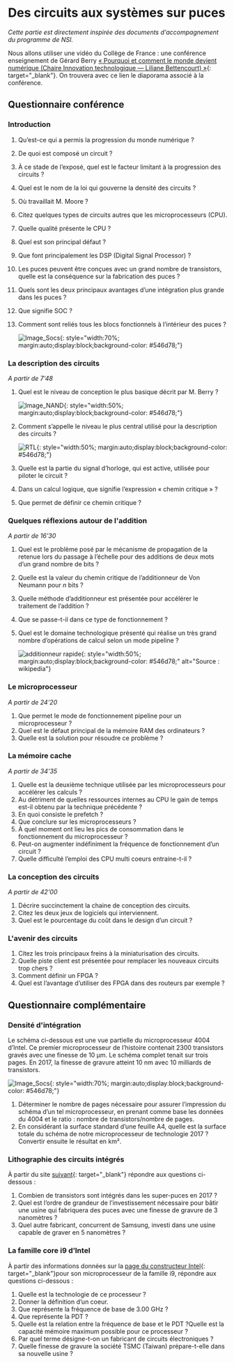 # Des circuits aux systèmes sur puces

*Cette partie est directement inspirée des documents d'accompagnement du programme de NSI.*

Nous allons utiliser une vidéo du Collège de France : une conférence enseignement de Gérard Berry [&laquo; Pourquoi
et comment le monde devient numérique (Chaire Innovation technologique — Liliane Bettencourt) &raquo;](https://www.college-de-france.fr/site/gerard-berry/course-2008-02-01-10h30.htm){: target="_blank"}. On trouvera avec ce lien le diaporama associé à la conférence.

## Questionnaire conférence

### Introduction

1. Qu’est-ce qui a permis la progression du monde numérique ?
2. De quoi est composé un circuit ?
3. À ce stade de l’exposé, quel est le facteur limitant à la progression des circuits ?
4. Quel est le nom de la loi qui gouverne la densité des circuits ?
5. Où travaillait M. Moore ?
6. Citez quelques types de circuits autres que les microprocesseurs (CPU).
7. Quelle qualité présente le CPU ?
8. Quel est son principal défaut ?
9. Que font principalement les DSP (Digital Signal Processor) ?
10. Les puces peuvent être conçues avec un grand nombre de transistors, quelle est la conséquence sur la fabrication des puces ?
11. Quels sont les deux principaux avantages d’une intégration plus grande dans les puces ?
12. Que signifie SOC ?
13. Comment sont reliés tous les blocs fonctionnels à l’intérieur des puces ?

	![Image_Socs](P1_Img1.png){: style="width:70%; margin:auto;display:block;background-color: #546d78;"}
	
### La description des circuits

*A partir de 7'48*

1. Quel est le niveau de conception le plus basique décrit par M. Berry ?

	![Image_NAND](P1_Img2.png){: style="width:50%; margin:auto;display:block;background-color: #546d78;"}
	
2. Comment s’appelle le niveau le plus central utilisé pour la description des circuits ?

	![RTL](P1_Img3.png){: style="width:50%; margin:auto;display:block;background-color: #546d78;"}

3. Quelle est la partie du signal d’horloge, qui est active, utilisée pour piloter le circuit ?
4. Dans un calcul logique, que signifie l’expression « chemin critique » ?
5. Que permet de définir ce chemin critique ?

### Quelques réflexions autour de l'addition

*A partir de 16'30*

1. Quel est le problème posé par le mécanisme de propagation de la retenue lors du passage à l’échelle pour des additions de deux mots d’un grand nombre de bits ?
2. Quelle est la valeur du chemin critique de l’additionneur de Von Neumann pour $n$ bits ?
3. Quelle méthode d’additionneur est présentée pour accélérer le traitement de l’addition ?
4. Que se passe-t-il dans ce type de fonctionnement ?
5. Quel est le domaine technologique présenté qui réalise un très grand nombre d’opérations de calcul selon un mode pipeline ?

	![additionneur rapide](http://wiki.hevs.ch/fsi/images/thumb/3/3b/Sem_labs_pipelined_adder.svg/698px-Sem_labs_pipelined_adder.svg.png){: style="width:50%; margin:auto;display:block;background-color: #546d78;" alt="Source : wikipedia"}
	
### Le microprocesseur

*A partir de 24'20*

1. Que permet le mode de fonctionnement pipeline pour un microprocesseur ?
2. Quel est le défaut principal de la mémoire RAM des ordinateurs ?
3. Quelle est la solution pour résoudre ce problème ?

### La mémoire cache

*A partir de 34'35*

1. Quelle est la deuxième technique utilisée par les microprocesseurs pour accélérer les calculs ?
2. Au détriment de quelles ressources internes au CPU le gain de temps est-il obtenu par la technique précédente ?
3.  En quoi consiste le prefetch ?
4. Que conclure sur les microprocesseurs ?
5. À quel moment ont lieu les pics de consommation dans le fonctionnement du microprocesseur ?
6. Peut-on augmenter indéfiniment la fréquence de fonctionnement d’un circuit ?
7. Quelle difficulté l’emploi des CPU multi coeurs entraine-t-il ?

### La conception des circuits

*A partir de 42'00*

1. Décrire succinctement la chaine de conception des circuits.
2. Citez les deux jeux de logiciels qui interviennent.
3. Quel est le pourcentage du coût dans le design d’un circuit ?

### L'avenir des circuits

1. Citez les trois principaux freins à la miniaturisation des circuits.
2. Quelle piste client est présentée pour remplacer les nouveaux circuits trop chers ?
3. Comment définir un FPGA ?
4. Quel est l’avantage d’utiliser des FPGA dans des routeurs par exemple ?

## Questionnaire complémentaire

### Densité d'intégration

Le schéma ci-dessous est une vue partielle du microprocesseur 4004 d’Intel. Ce premier microprocesseur de l’histoire contenait 2300 transistors gravés avec une
finesse de 10 μm. Le schéma complet tenait sur trois pages. En 2017, la finesse de gravure atteint 10 nm avec 10 milliards de transistors.

![Image_Socs](P1_Img4.png){: style="width:70%; margin:auto;display:block;background-color: #546d78;"}

1. Déterminer le nombre de pages nécessaire pour assurer l’impression du schéma d’un tel microprocesseur, en prenant comme base les données du 4004 et le ratio :
nombre de transistors/nombre de pages.
2. En considérant la surface standard d’une feuille A4, quelle est la surface totale du schéma de notre microprocesseur de technologie 2017 ? Convertir ensuite le
résultat en km².

### Lithographie des circuits intégrés

À partir du site [suivant](http://villemin.gerard.free.fr/Multimed/Gravure.htm){: target="_blank"} répondre aux questions ci-dessous :

1. Combien de transistors sont intégrés dans les super-puces en 2017 ?
2. Quel est l’ordre de grandeur de l’investissement nécessaire pour bâtir une usine qui fabriquera des puces avec une finesse de gravure de 3 nanomètres ?
3. Quel autre fabricant, concurrent de Samsung, investi dans une usine capable de graver en 5 nanomètres ?

### La famille core i9 d’Intel

À partir des informations données sur la [page du constructeur Intel](https://www.intel.fr/content/www/fr/fr/products/processors/core/x-series/i9-10980xe.html){: target="_blank"}pour son microprocesseur de la famille i9, répondre aux questions ci-dessous :

1. Quelle est la technologie de ce processeur ?
2. Donner la définition d’un coeur.
3. Que représente la fréquence de base de 3.00 GHz ?
4. Que représente la PDT ?
5. Quelle est la relation entre la fréquence de base et le PDT ?Quelle est la capacité mémoire maximum possible pour ce processeur ?
6. Par quel terme désigne-t-on un fabricant de circuits électroniques ?
7. Quelle finesse de gravure la société TSMC (Taiwan) prépare-t-elle dans sa nouvelle usine ?